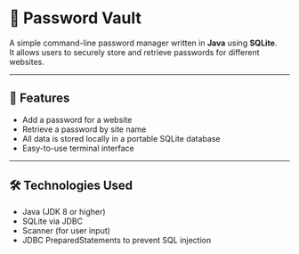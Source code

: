 # 🔐 Password Vault

A simple command-line password manager written in **Java** using **SQLite**.  
It allows users to securely store and retrieve passwords for different websites.

---

## 📌 Features

- Add a password for a website
- Retrieve a password by site name
- All data is stored locally in a portable SQLite database
- Easy-to-use terminal interface

---

## 🛠 Technologies Used

- Java (JDK 8 or higher)
- SQLite via JDBC
- Scanner (for user input)
- JDBC PreparedStatements to prevent SQL injection
